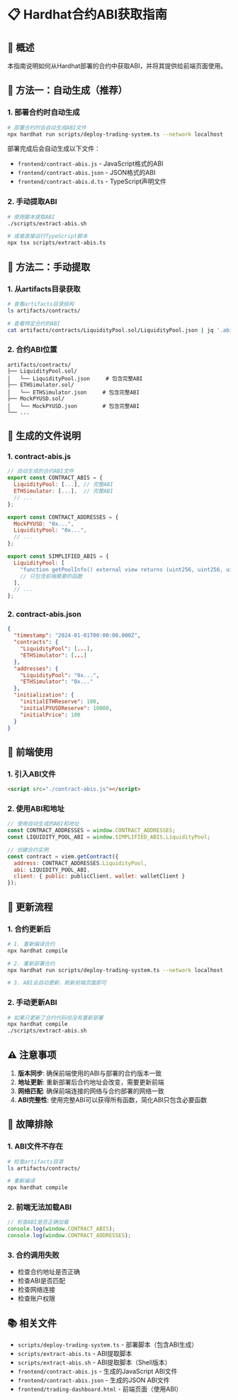# 📋 Hardhat合约ABI获取指南

## 🎯 概述

本指南说明如何从Hardhat部署的合约中获取ABI，并将其提供给前端页面使用。

## 🔧 方法一：自动生成（推荐）

### 1. 部署合约时自动生成
```bash
# 部署合约时会自动生成ABI文件
npx hardhat run scripts/deploy-trading-system.ts --network localhost
```

部署完成后会自动生成以下文件：
- `frontend/contract-abis.js` - JavaScript格式的ABI
- `frontend/contract-abis.json` - JSON格式的ABI
- `frontend/contract-abis.d.ts` - TypeScript声明文件

### 2. 手动提取ABI
```bash
# 使用脚本提取ABI
./scripts/extract-abis.sh

# 或者直接运行TypeScript脚本
npx tsx scripts/extract-abis.ts
```

## 🔧 方法二：手动提取

### 1. 从artifacts目录获取
```bash
# 查看artifacts目录结构
ls artifacts/contracts/

# 查看特定合约的ABI
cat artifacts/contracts/LiquidityPool.sol/LiquidityPool.json | jq '.abi'
```

### 2. 合约ABI位置
```
artifacts/contracts/
├── LiquidityPool.sol/
│   └── LiquidityPool.json     # 包含完整ABI
├── ETHSimulator.sol/
│   └── ETHSimulator.json     # 包含完整ABI
├── MockPYUSD.sol/
│   └── MockPYUSD.json        # 包含完整ABI
└── ...
```

## 📄 生成的文件说明

### 1. contract-abis.js
```javascript
// 自动生成的合约ABI文件
export const CONTRACT_ABIS = {
  LiquidityPool: [...], // 完整ABI
  ETHSimulator: [...],  // 完整ABI
  // ...
};

export const CONTRACT_ADDRESSES = {
  MockPYUSD: "0x...",
  LiquidityPool: "0x...",
  // ...
};

export const SIMPLIFIED_ABIS = {
  LiquidityPool: [
    "function getPoolInfo() external view returns (uint256, uint256, uint256, uint256)",
    // 只包含前端需要的函数
  ],
  // ...
};
```

### 2. contract-abis.json
```json
{
  "timestamp": "2024-01-01T00:00:00.000Z",
  "contracts": {
    "LiquidityPool": [...],
    "ETHSimulator": [...]
  },
  "addresses": {
    "LiquidityPool": "0x...",
    "ETHSimulator": "0x..."
  },
  "initialization": {
    "initialETHReserve": 100,
    "initialPYUSDReserve": 10000,
    "initialPrice": 100
  }
}
```

## 🚀 前端使用

### 1. 引入ABI文件
```html
<script src="./contract-abis.js"></script>
```

### 2. 使用ABI和地址
```javascript
// 使用自动生成的ABI和地址
const CONTRACT_ADDRESSES = window.CONTRACT_ADDRESSES;
const LIQUIDITY_POOL_ABI = window.SIMPLIFIED_ABIS.LiquidityPool;

// 创建合约实例
const contract = viem.getContract({
  address: CONTRACT_ADDRESSES.LiquidityPool,
  abi: LIQUIDITY_POOL_ABI,
  client: { public: publicClient, wallet: walletClient }
});
```

## 🔄 更新流程

### 1. 合约更新后
```bash
# 1. 重新编译合约
npx hardhat compile

# 2. 重新部署合约
npx hardhat run scripts/deploy-trading-system.ts --network localhost

# 3. ABI会自动更新，刷新前端页面即可
```

### 2. 手动更新ABI
```bash
# 如果只更新了合约代码但没有重新部署
npx hardhat compile
./scripts/extract-abis.sh
```

## ⚠️ 注意事项

1. **版本同步**: 确保前端使用的ABI与部署的合约版本一致
2. **地址更新**: 重新部署后合约地址会改变，需要更新前端
3. **网络匹配**: 确保前端连接的网络与合约部署的网络一致
4. **ABI完整性**: 使用完整ABI可以获得所有函数，简化ABI只包含必要函数

## 🐛 故障排除

### 1. ABI文件不存在
```bash
# 检查artifacts目录
ls artifacts/contracts/

# 重新编译
npx hardhat compile
```

### 2. 前端无法加载ABI
```javascript
// 检查ABI是否正确加载
console.log(window.CONTRACT_ABIS);
console.log(window.CONTRACT_ADDRESSES);
```

### 3. 合约调用失败
- 检查合约地址是否正确
- 检查ABI是否匹配
- 检查网络连接
- 检查账户权限

## 📚 相关文件

- `scripts/deploy-trading-system.ts` - 部署脚本（包含ABI生成）
- `scripts/extract-abis.ts` - ABI提取脚本
- `scripts/extract-abis.sh` - ABI提取脚本（Shell版本）
- `frontend/contract-abis.js` - 生成的JavaScript ABI文件
- `frontend/contract-abis.json` - 生成的JSON ABI文件
- `frontend/trading-dashboard.html` - 前端页面（使用ABI）
